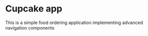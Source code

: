 Cupcake app
=================================

This is a simple food ordering application implementing advanced navigation components
